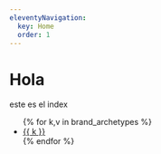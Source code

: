 ```yaml
---
eleventyNavigation:
  key: Home
  order: 1
---
```

# Hola

este es el index

<ul>
{% for k,v in brand_archetypes %}
    <li><a href="/{{ k | slugify }}/">{{ k }}</a></li>
{% endfor %}
</ul>

